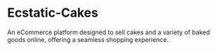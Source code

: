 # Ecstatic-Cakes
An eCommerce platform designed to sell cakes and a variety of baked goods online, offering a seamless shopping experience.
